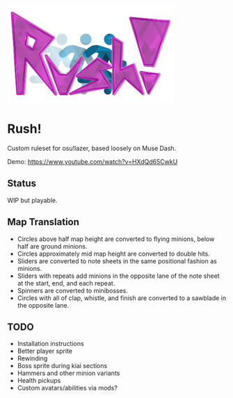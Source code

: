![Rush!](assets/rush.png)

# Rush!
Custom ruleset for osu!lazer, based loosely on Muse Dash.

Demo: https://www.youtube.com/watch?v=HXdQd65CwkU

## Status
WIP but playable.

## Map Translation
* Circles above half map height are converted to flying minions, below half are ground minions.
* Circles approximately mid map height are converted to double hits.
* Sliders are converted to note sheets in the same positional fashion as minions.
* Sliders with repeats add minions in the opposite lane of the note sheet at the start, end, and each repeat.
* Spinners are converted to minibosses.
* Circles with all of clap, whistle, and finish are converted to a sawblade in the opposite lane.

## TODO
* Installation instructions
* Better player sprite
* Rewinding
* Boss sprite during kiai sections
* Hammers and other minion variants
* Health pickups
* Custom avatars/abilities via mods?